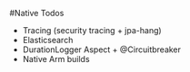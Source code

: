 #Native Todos
- Tracing (security tracing + jpa-hang)
- Elasticsearch
- DurationLogger Aspect + @Circuitbreaker
- Native Arm builds
